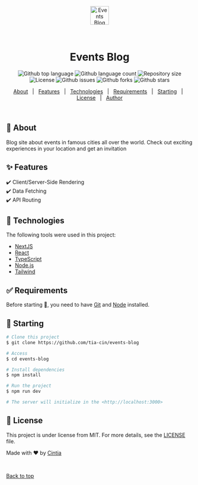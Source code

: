 <div align="center" id="top"> 
  <img src="https://cdn-icons-png.flaticon.com/512/3959/3959542.png" width=50 alt="Events Blog" />

&#xa0;

  <!-- <a href="https://eventsblog.netlify.app">Demo</a> -->
</div>

<h1 align="center">Events Blog</h1>

<p align="center">
  <img alt="Github top language" src="https://img.shields.io/github/languages/top/tia-cin/events-blog?color=56BEB8">
  <img alt="Github language count" src="https://img.shields.io/github/languages/count/tia-cin/events-blog?color=56BEB8">
  <img alt="Repository size" src="https://img.shields.io/github/repo-size/tia-cin/events-blog?color=56BEB8">
  <img alt="License" src="https://img.shields.io/github/license/tia-cin/events-blog?color=56BEB8">
  <img alt="Github issues" src="https://img.shields.io/github/issues/tia-cin/events-blog?color=56BEB8" />
   <img alt="Github forks" src="https://img.shields.io/github/forks/tia-cin/events-blog?color=56BEB8" /> 
  <img alt="Github stars" src="https://img.shields.io/github/stars/tia-cin/events-blog?color=56BEB8" /> 
</p>

<!-- Status -->

<!-- <h4 align="center">
	🚧  Events Blog 🚀 Under construction...  🚧
</h4>

<hr> -->

<p align="center">
  <a href="#dart-about">About</a> &#xa0; | &#xa0; 
  <a href="#sparkles-features">Features</a> &#xa0; | &#xa0;
  <a href="#rocket-technologies">Technologies</a> &#xa0; | &#xa0;
  <a href="#white_check_mark-requirements">Requirements</a> &#xa0; | &#xa0;
  <a href="#checkered_flag-starting">Starting</a> &#xa0; | &#xa0;
  <a href="#memo-license">License</a> &#xa0; | &#xa0;
  <a href="https://github.com/tia-cin" target="_blank">Author</a>
</p>

<br>

## :dart: About

Blog site about events in famous cities all over the world. Check out exciting experiences in your location and get an invitation

## :sparkles: Features

:heavy_check_mark: Client/Server-Side Rendering \
:heavy_check_mark: Data Fetching \
:heavy_check_mark: API Routing

## :rocket: Technologies

The following tools were used in this project:

- [NextJS](https://nextjs.org/)
- [React](https://pt-br.reactjs.org/)
- [TypeScript](https://www.typescriptlang.org/)
- [Node.js](https://nodejs.org/en/)
- [Tailwind](https://tailwindcss.com/)

## :white_check_mark: Requirements

Before starting :checkered_flag:, you need to have [Git](https://git-scm.com) and [Node](https://nodejs.org/en/) installed.

## :checkered_flag: Starting

```bash
# Clone this project
$ git clone https://github.com/tia-cin/events-blog

# Access
$ cd events-blog

# Install dependencies
$ npm install

# Run the project
$ npm run dev

# The server will initialize in the <http://localhost:3000>
```

## :memo: License

This project is under license from MIT. For more details, see the [LICENSE](LICENSE.md) file.

Made with :heart: by <a href="https://github.com/tia-cin" target="_blank">Cintia</a>

&#xa0;

<a href="#top">Back to top</a>

